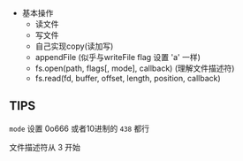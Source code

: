 - 基本操作
    - 读文件
    - 写文件
    - 自己实现copy(读加写)
    - appendFile (似乎与writeFile flag 设置 'a' 一样)
    - fs.open(path, flags[, mode], callback) (理解文件描述符)
    - fs.read(fd, buffer, offset, length, position, callback)


## TIPS
`mode` 设置 0o666 或者10进制的 `438` 都行

文件描述符从 3 开始

